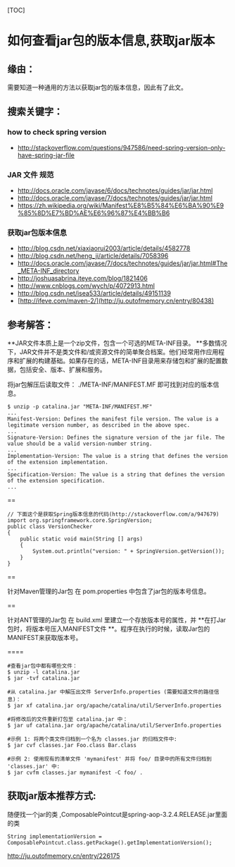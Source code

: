 [TOC]



# 如何查看jar包的版本信息,获取jar版本

 

## 缘由：

需要知道一种通用的方法以获取jar包的版本信息，因此有了此文。

## 搜索关键字：

### how to check spring version

- <http://stackoverflow.com/questions/947586/need-spring-version-only-have-spring-jar-file>

### JAR 文件 规范

- <http://docs.oracle.com/javase/6/docs/technotes/guides/jar/jar.html>
- <http://docs.oracle.com/javase/7/docs/technotes/guides/jar/jar.html>
- <https://zh.wikipedia.org/wiki/Manifest%E8%B5%84%E6%BA%90%E9%85%8D%E7%BD%AE%E6%96%87%E4%BB%B6>

### 获取jar包版本信息

- <http://blog.csdn.net/xiaxiaorui2003/article/details/4582778>
- <http://blog.csdn.net/heng_ji/article/details/7058396>
- <http://docs.oracle.com/javase/7/docs/technotes/guides/jar/jar.html#The_META-INF_directory>
- <http://joshuasabrina.iteye.com/blog/1821406>
- <http://www.cnblogs.com/wych/p/4072913.html>
- <http://blog.csdn.net/isea533/article/details/49151139>
- [http://ifeve.com/maven-2/](http://ju.outofmemory.cn/entry/80438)

## 参考解答：

**JAR文件本质上是一个zip文件，包含一个可选的META-INF目录。 **多数情况下，JAR文件并不是类文件和/或资源文件的简单聚合档案。他们经常用作应用程序和扩展的构建基础。如果存在的话，META-INF目录用来存储包和扩展的配置数据，包括安全、版本、扩展和服务。

将jar包解压后读取文件： 
./META-INF/MANIFEST.MF 
即可找到对应的版本信息。

```
$ unzip -p catalina.jar "META-INF/MANIFEST.MF"
...
Manifest-Version: Defines the manifest file version. The value is a legitimate version number, as described in the above spec.
...
Signature-Version: Defines the signature version of the jar file. The value should be a valid version-number string.
...
Implementation-Version: The value is a string that defines the version of the extension implementation.
...
Specification-Version: The value is a string that defines the version of the extension specification.
...
```

==

```
// 下面这个是获取Spring版本信息的代码(http://stackoverflow.com/a/947679)
import org.springframework.core.SpringVersion;
public class VersionChecker
{
    public static void main(String [] args)
    {
        System.out.println("version: " + SpringVersion.getVersion());
    }
}
```

==

针对Maven管理的Jar包 
在 pom.properties 中包含了jar包的版本号信息。

==

针对ANT管理的Jar包 
在 build.xml 里建立一个存放版本号的属性，并 **在打Jar包时，将版本号压入MANIFEST文件 **。程序在执行的时候，读取Jar包的MANIFEST来获取版本号。

====

```
#查看jar包中都有哪些文件：
$ unzip -l catalina.jar
$ jar -tvf catalina.jar

#从 catalina.jar 中解压出文件 ServerInfo.properties (需要知道文件的路径信息)：
$ jar xf catalina.jar org/apache/catalina/util/ServerInfo.properties

#将修改后的文件重新打包至 catalina.jar 中：
$ jar uf catalina.jar org/apache/catalina/util/ServerInfo.properties

#示例 1: 将两个类文件归档到一个名为 classes.jar 的归档文件中:
$ jar cvf classes.jar Foo.class Bar.class

#示例 2: 使用现有的清单文件 'mymanifest' 并将 foo/ 目录中的所有文件归档到 'classes.jar' 中:
$ jar cvfm classes.jar mymanifest -C foo/ .
```

## 获取jar版本推荐方式:

随便找一个jar的类 ,ComposablePointcut是spring-aop-3.2.4.RELEASE.jar里面的类

```
String implementationVersion = ComposablePointcut.class.getPackage().getImplementationVersion();
```

 



http://ju.outofmemory.cn/entry/226175